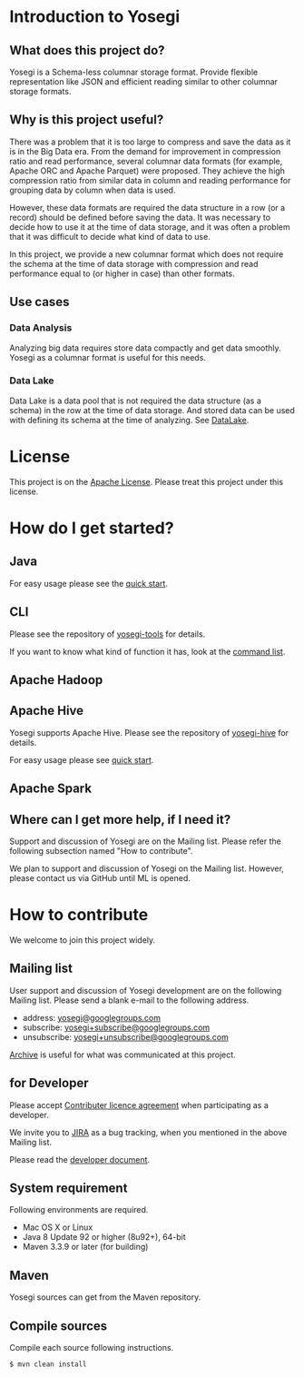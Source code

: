 <!---
  Licensed under the Apache License, Version 2.0 (the "License");
  you may not use this file except in compliance with the License.
  You may obtain a copy of the License at

   http://www.apache.org/licenses/LICENSE-2.0

  Unless required by applicable law or agreed to in writing, software
  distributed under the License is distributed on an "AS IS" BASIS,
  WITHOUT WARRANTIES OR CONDITIONS OF ANY KIND, either express or implied.
  See the License for the specific language governing permissions and
  limitations under the License. See accompanying LICENSE file.
-->
# Introduction to Yosegi
## What does this project do?
Yosegi is a Schema-less columnar storage format.
Provide flexible representation like JSON and efficient reading
similar to other columnar storage formats.


## Why is this project useful?
There was a problem that it is too large to compress
and save the data as it is in the Big Data era.
From the demand for improvement in compression ratio and read performance,
several columnar data formats (for example, Apache ORC and Apache Parquet)
were proposed.
They achieve the high compression ratio from similar data in column
and reading performance for grouping data by column when data is used.

However, these data formats are required
the data structure in a row (or a record) should be defined
before saving the data.
It was necessary to decide how to use it at the time of data storage,
and it was often a problem that it was difficult to decide
what kind of data to use.

In this project, we provide a new columnar format
which does not require the schema at the time of data storage
with compression and read performance equal to (or higher in case)
than other formats.


## Use cases
### Data Analysis
Analyzing big data requires store data compactly and get data smoothly.
Yosegi as a columnar format is useful for this needs.

### Data Lake
Data Lake is a data pool that is not required the data structure
(as a schema) in the row at the time of data storage.
And stored data can be used with defining its schema at the time of analyzing.
See [DataLake](https://en.wikipedia.org/wiki/Data_lake).

# License
This project is on the [Apache License](https://www.apache.org/licenses/LICENSE-2.0).
Please treat this project under this license.

# How do I get started?

## Java
For easy usage please see the [quick start](docs/java/quickstart.md).

## CLI
Please see the repository of [yosegi-tools](https://github.com/yahoojapan/yosegi-tools) for details.

If you want to know what kind of function it has, look at the [command list](https://github.com/yahoojapan/yosegi-tools/blob/master/docs/command_list.md).

## Apache Hadoop

## Apache Hive
Yosegi supports Apache Hive.
Please see the repository of [yosegi-hive](https://github.com/yahoojapan/yosegi-hive) for details.

For easy usage please see [quick start](https://github.com/yahoojapan/yosegi-hive/blob/master/docs/quickstart.md).

## Apache Spark

## Where can I get more help, if I need it?
Support and discussion of Yosegi are on the Mailing list.
Please refer the following subsection named "How to contribute".

We plan to support and discussion of Yosegi on the Mailing list.
However, please contact us via GitHub until ML is opened.

# How to contribute
We welcome to join this project widely.

## Mailing list
User support and discussion of Yosegi development are on the following Mailing list.
Please send a blank e-mail to the following address.

* address: yosegi@googlegroups.com
* subscribe: yosegi+subscribe@googlegroups.com
* unsubscribe: yosegi+unsubscribe@googlegroups.com

[Archive](https://groups.google.com/forum/#!forum/yosegi) is useful for what was communicated at this project.

## for Developer
Please accept [Contributer licence agreement](https://gist.github.com/ydnjp/3095832f100d5c3d2592)
when participating as a developer.

We invite you to [JIRA](https://yosegi.atlassian.net/projects/YOSEGI) as a bug tracking,
when you mentioned in the above Mailing list.

Please read the [developer document](docs/developing.md).

## System requirement
Following environments are required.

* Mac OS X or Linux
* Java 8 Update 92 or higher (8u92+), 64-bit
* Maven 3.3.9 or later (for building)

## Maven
Yosegi sources can get from the Maven repository.

## Compile sources
Compile each source following instructions.

    $ mvn clean install
